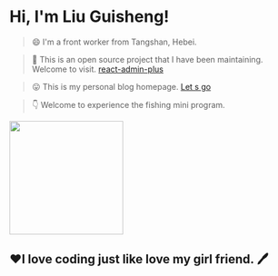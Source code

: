 # Hi, I'm Liu Guisheng!

> 😄 I'm a front worker from Tangshan, Hebei.

> 🤔 This is an open source project that I have been maintaining. Welcome to visit. [react-admin-plus](https://qisi007.github.io/react-admin-plus/#/login)

> 😛 This is my personal blog homepage. [Let s go](https://qisi007.github.io/)

> 👇 Welcome to experience the fishing mini program.

<img src="https://mp-0421f619-cbb4-4191-a37b-c9ef96e4ec23.cdn.bspapp.com/soup/img/xiaochengxu-er.jpg" style="width: 200px">

<h2>❤️I love coding just like love my girl friend.&nbsp;🖊️</h2>


